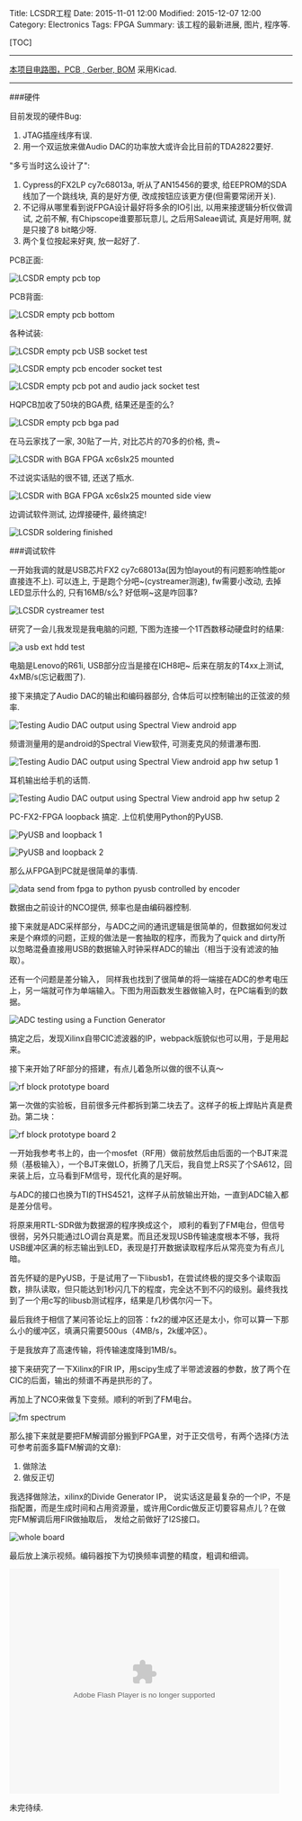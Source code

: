 Title: LCSDR工程
Date: 2015-11-01 12:00
Modified: 2015-12-07 12:00
Category: Electronics
Tags: FPGA
Summary: 该工程的最新进展, 图片, 程序等.

[TOC]

---

[本项目电路图，PCB , Gerber, BOM](https://github.com/licheegh/LCSDR)
采用Kicad.

---

###硬件

目前发现的硬件Bug:

1. JTAG插座线序有误.
2. 用一个双运放来做Audio DAC的功率放大或许会比目前的TDA2822要好.

"多亏当时这么设计了":

1. Cypress的FX2LP cy7c68013a, 听从了AN15456的要求, 给EEPROM的SDA线加了一个跳线块, 真的是好方便, 改成按钮应该更方便(但需要常闭开关).
2. 不记得从哪里看到说FPGA设计最好将多余的IO引出, 以用来接逻辑分析仪做调试, 之前不解, 有Chipscope谁要那玩意儿, 之后用Saleae调试, 真是好用啊, 就是只接了8 bit略少呀.
3. 两个复位按起来好爽, 放一起好了.

PCB正面:

![LCSDR empty pcb top][1]

PCB背面:

![LCSDR empty pcb bottom][2]

各种试装:

![LCSDR empty pcb USB socket test][3]

![LCSDR empty pcb encoder socket test][4]

![LCSDR empty pcb pot and audio jack socket test][5]

HQPCB加收了50块的BGA费, 结果还是歪的么?

![LCSDR empty pcb bga pad][6]

在马云家找了一家, 30贴了一片, 对比芯片的70多的价格, 贵~

![LCSDR with BGA FPGA xc6slx25 mounted][7]

不过说实话贴的很不错, 还送了瓶水.

![LCSDR with BGA FPGA xc6slx25 mounted side view][8]

边调试软件测试, 边焊接硬件, 最终搞定!

![LCSDR soldering finished][9]

###调试软件

一开始我调的就是USB芯片FX2 cy7c68013a(因为怕layout的有问题影响性能or直接连不上). 可以连上, 于是跑个分吧~(cystreamer测速), fw需要小改动, 去掉LED显示什么的, 只有16MB/s么? 好低啊~这是咋回事?

![LCSDR cystreamer test][10]

研究了一会儿我发现是我电脑的问题, 下图为连接一个1T西数移动硬盘时的结果:

![a usb ext hdd test][11]

电脑是Lenovo的R61i, USB部分应当是接在ICH8吧~ 后来在朋友的T4xx上测试, 4xMB/s(忘记截图了).

接下来搞定了Audio DAC的输出和编码器部分, 合体后可以控制输出的正弦波的频率.

![Testing Audio DAC output using Spectral View android app][12]

频谱测量用的是android的Spectral View软件, 可测麦克风的频谱瀑布图.

![Testing Audio DAC output using Spectral View android app hw setup 1][13]

耳机输出给手机的话筒.

![Testing Audio DAC output using Spectral View android app hw setup 2][14]

PC-FX2-FPGA loopback 搞定. 上位机使用Python的PyUSB.

![PyUSB and loopback 1][15]

![PyUSB and loopback 2][16]

那么从FPGA到PC就是很简单的事情.

![data send from fpga to python pyusb controlled by encoder][17]

数据由之前设计的NCO提供, 频率也是由编码器控制.

接下来就是ADC采样部分，与ADC之间的通讯逻辑是很简单的，但数据如何发过来是个麻烦的问题，正规的做法是一套抽取的程序，而我为了quick and dirty所以忽略混叠直接用USB的数据输入时钟采样ADC的输出（相当于没有滤波的抽取）。

还有一个问题是差分输入， 同样我也找到了很简单的将一端接在ADC的参考电压上，另一端就可作为单端输入。下图为用函数发生器做输入时，在PC端看到的数据。

![ADC testing using a Function Generator][18]

搞定之后，发现Xilinx自带CIC滤波器的IP，webpack版貌似也可以用，于是用起来。

接下来开始了RF部分的搭建，有点儿着急所以做的很不认真～

![rf block prototype board][19]

第一次做的实验板，目前很多元件都拆到第二块去了。这样子的板上焊贴片真是费劲。第二块：

![rf block prototype board 2][20]

一开始我参考书上的，由一个mosfet（RF用）做前放然后由后面的一个BJT来混频（基极输入），一个BJT来做LO，折腾了几天后，我自觉上RS买了个SA612，回来装上后，立马看到FM信号，现代化真的是好啊。

与ADC的接口也换为TI的THS4521，这样子从前放输出开始，一直到ADC输入都是差分信号。

将原来用RTL-SDR做为数据源的程序换成这个， 顺利的看到了FM电台，但信号很弱，另外只能通过LO调台真是累。而且还发现USB传输速度根本不够，我将USB缓冲区满的标志输出到LED，表现是打开数据读取程序后从常亮变为有点儿暗。

首先怀疑的是PyUSB，于是试用了一下libusb1，在尝试终极的提交多个读取函数，排队读取，但只能达到1秒闪几下的程度，完全达不到不闪的级别。最终我找到了一个用c写的libusb测试程序，结果是几秒偶尔闪一下。

最后我终于相信了某问答论坛上的回答：fx2的缓冲区还是太小，你可以算一下那么小的缓冲区，填满只需要500us（4MB/s，2k缓冲区）。

于是我放弃了高速传输，将传输速度降到1MB/s。

接下来研究了一下Xilinx的FIR IP，用scipy生成了半带滤波器的参数，放了两个在CIC的后面，输出的频谱不再是拱形的了。

再加上了NCO来做复下变频。顺利的听到了FM电台。

![fm spectrum][22]

那么接下来就是要把FM解调部分搬到FPGA里，对于正交信号，有两个选择(方法可参考前面多篇FM解调的文章):

1. 做除法
2. 做反正切

我选择做除法，xilinx的Divide Generator IP， 说实话这是最复杂的一个IP，不是指配置，而是生成时间和占用资源量，或许用Cordic做反正切要容易点儿？在做完FM解调后用FIR做抽取后， 发给之前做好了I2S接口。

![whole board][21]

最后放上演示视频。编码器按下为切换频率调整的精度，粗调和细调。

<embed src="http://player.youku.com/player.php/sid/XMTQwNjQ4NDcxNg==/v.swf" allowFullScreen="true" quality="high" width="480" height="400" align="middle" allowScriptAccess="always" type="application/x-shockwave-flash"></embed>


未完待续.

[1]: {filename}../images/lcsdrgong-cheng/1.jpg
[2]: {filename}../images/lcsdrgong-cheng/2.jpg
[3]: {filename}../images/lcsdrgong-cheng/3.jpg
[4]: {filename}../images/lcsdrgong-cheng/4.jpg
[5]: {filename}../images/lcsdrgong-cheng/5.jpg
[6]: {filename}../images/lcsdrgong-cheng/6.jpg
[7]: {filename}../images/lcsdrgong-cheng/7.jpg
[8]: {filename}../images/lcsdrgong-cheng/8.jpg
[9]: {filename}../images/lcsdrgong-cheng/9.jpg
[10]: {filename}../images/lcsdrgong-cheng/10.png
[11]: {filename}../images/lcsdrgong-cheng/11.png
[12]: {filename}../images/lcsdrgong-cheng/12.png
[13]: {filename}../images/lcsdrgong-cheng/13.jpg
[14]: {filename}../images/lcsdrgong-cheng/14.jpg
[15]: {filename}../images/lcsdrgong-cheng/15.png
[16]: {filename}../images/lcsdrgong-cheng/16.png
[17]: {filename}../images/lcsdrgong-cheng/17.gif
[18]: {filename}../images/lcsdrgong-cheng/18.gif
[19]: {filename}../images/lcsdrgong-cheng/19.jpg
[20]: {filename}../images/lcsdrgong-cheng/20.jpg
[21]: {filename}../images/lcsdrgong-cheng/21.jpg
[22]: {filename}../images/lcsdrgong-cheng/22.png
